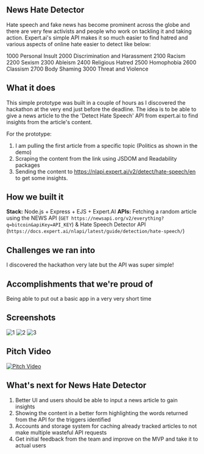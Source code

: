 ## News Hate Detector

Hate speech and fake news has become prominent across the globe and there are very few activists and people who work on tackling it and taking action. Expert.ai's simple API makes it so much easier to find hatred and various aspects of online hate easier to detect like below:

1000 Personal Insult
2000 Discrimination and Harassment
    2100 Racism  
    2200 Sexism
    2300 Ableism
    2400 Religious Hatred
    2500 Homophobia
    2600 Classism
    2700 Body Shaming 
3000 Threat and Violence

## What it does

This simple prototype was built in a couple of hours as I discovered the hackathon at the very end just before the deadline. The idea is to be able to give a news article to the the 'Detect Hate Speech' API from expert.ai to find insights from the article's content.

For the prototype:

1. I am pulling the first article from a specific topic (Politics as shown in the demo)
2. Scraping the content from the link using JSDOM and Readability packages
3. Sending the content to https://nlapi.expert.ai/v2/detect/hate-speech/en to get some insights.

## How we built it

**Stack:** Node.js + Express + EJS + Expert.AI
**APIs:** Fetching a random article using the NEWS API (`GET https://newsapi.org/v2/everything?q=bitcoin&apiKey=API_KEY`) & Hate Speech Detector API (`https://docs.expert.ai/nlapi/latest/guide/detection/hate-speech/`)

## Challenges we ran into

I discovered the hackathon very late but the API was super simple!

## Accomplishments that we're proud of

Being able to put out a basic app in a very very short time

## Screenshots

![1](https://user-images.githubusercontent.com/4999463/198404702-de9b1ee7-7a49-448f-85ce-1be6dc792718.png)
![2](https://user-images.githubusercontent.com/4999463/198404709-500be93a-6ba7-457e-9b66-a304c210f0e6.png)
![3](https://user-images.githubusercontent.com/4999463/198404711-67146047-1d4b-4f08-bdf9-ea7f784064e9.png)

## Pitch Video

[![Pitch Video](https://img.youtube.com/vi/yLSSoWCwGVc/0.jpg)](https://www.youtube.com/watch?v=yLSSoWCwGVc)

## What's next for News Hate Detector

1. Better UI and users should be able to input a news article to gain insights
2. Showing the content in a better form highlighting the words returned from the API for the triggers identified
3. Accounts and storage system for caching already tracked articles to not make multiple wasteful API requests
4. Get initial feedback from the team and improve on the MVP and take it to actual users
